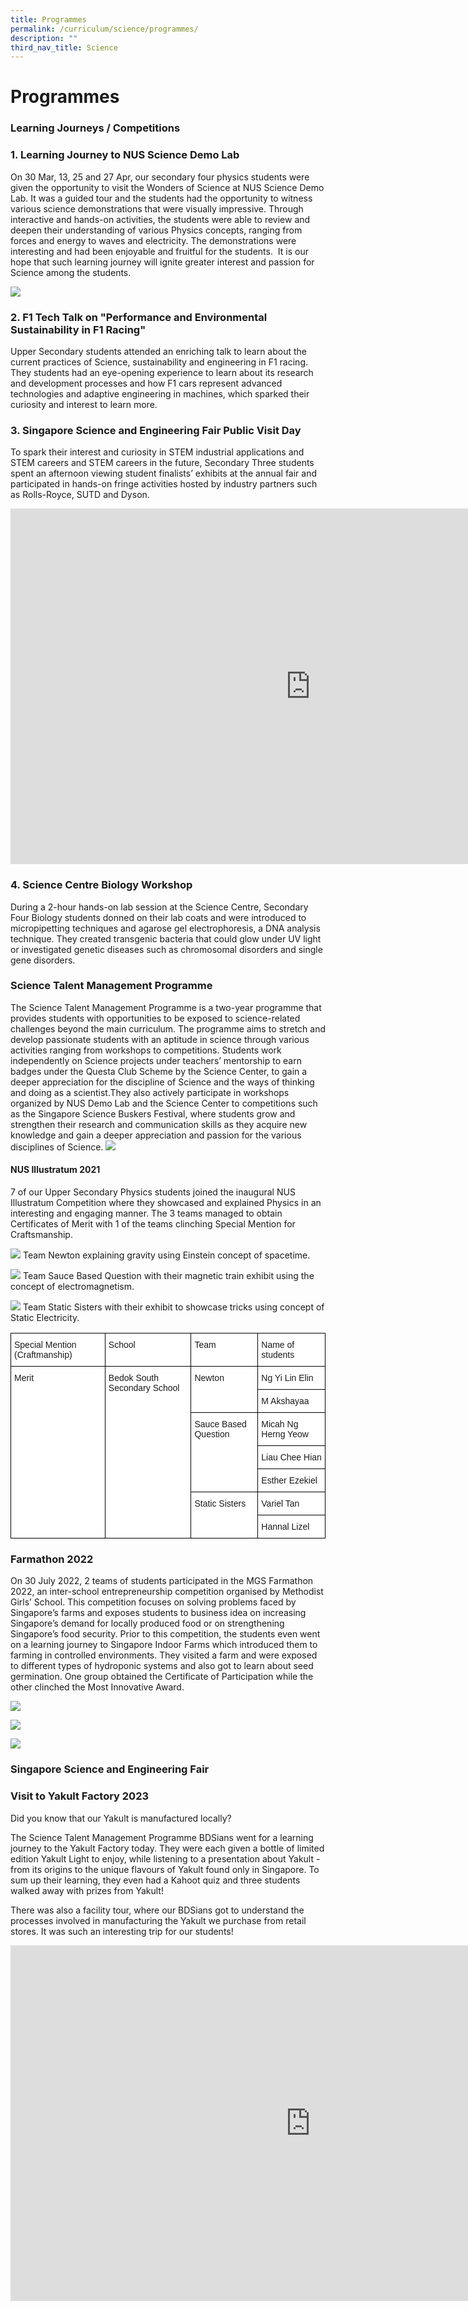 ```yaml
---
title: Programmes
permalink: /curriculum/science/programmes/
description: ""
third_nav_title: Science
---
```

Programmes
==========

### **Learning Journeys / Competitions**

### 1. Learning Journey to NUS Science Demo Lab

On 30 Mar, 13, 25 and 27 Apr, our secondary four physics students were given the opportunity to visit the Wonders of Science at NUS Science Demo Lab. It was a guided tour and the students had the opportunity to witness various science demonstrations that were visually impressive. Through interactive and hands-on activities, the students were able to review and deepen their understanding of various Physics concepts, ranging from forces and energy to waves and electricity. The demonstrations were interesting and had been enjoyable and fruitful for the students. &nbsp;It is our hope that such learning journey will ignite greater interest and passion for Science among the students.

![](/images/nus123.jpg)


### 2. F1 Tech Talk on "Performance and Environmental Sustainability in F1 Racing"
Upper Secondary students attended an enriching talk to learn about the current practices of Science, sustainability and engineering in F1 racing. They students had an eye-opening experience to learn about its research and development processes and how F1 cars represent advanced technologies and adaptive engineering in machines, which sparked their curiosity and interest to learn more. 

### 3. Singapore Science and Engineering Fair Public Visit Day
To spark their interest and curiosity in STEM industrial applications and STEM careers and STEM careers in the future, Secondary Three students spent an afternoon viewing student finalists’ exhibits at the annual fair and participated in hands-on fringe activities hosted by industry partners such as Rolls-Royce, SUTD and Dyson. 
<iframe allowfullscreen="true" height="569" width="960" frameborder="0" src="https://docs.google.com/presentation/d/e/2PACX-1vQDrQQO2_pvBtBYpkQS-bW_1zrt6Xql9Kkp1vCWE9ErMCb32G48r85DryOHJPOgmJaz_D4yg06RmkgC/embed?start=false&amp;loop=true&amp;delayms=5000"></iframe>

### 4. Science Centre Biology Workshop
During a 2-hour hands-on lab session at the Science Centre, Secondary Four Biology students donned on their lab coats and were introduced to micropipetting techniques and agarose gel electrophoresis, a DNA analysis technique. They created transgenic bacteria that could glow under UV light or investigated genetic diseases such as chromosomal disorders and single gene disorders. 


### **Science Talent Management Programme**

The Science Talent Management Programme is a two-year programme that provides students with opportunities to be exposed to science-related challenges beyond the main curriculum. The programme aims to stretch and develop passionate students with an aptitude in science through various activities ranging from workshops to competitions. Students work independently on Science projects under teachers’ mentorship to earn badges under the Questa Club Scheme by the Science Center, to gain a deeper appreciation for the discipline of Science and the ways of thinking and doing as a scientist.They also actively participate in workshops organized by NUS Demo Lab and the Science Center to competitions such as the Singapore Science Buskers Festival, where students grow and strengthen their research and communication skills as they acquire new knowledge and gain a deeper appreciation and passion for the various disciplines of Science.
![](/images/SCE.png)

#### NUS Illustratum 2021

7 of our Upper Secondary Physics students joined the inaugural NUS Illustratum Competition where they showcased and explained Physics in an interesting and engaging manner. The 3 teams managed to obtain Certificates of Merit with 1 of the teams clinching Special Mention for Craftsmanship.

![](/images/Team%20Newton.png)
Team Newton explaining gravity using Einstein concept of spacetime.

![](/images/Team%20Sauce%20Based.png)
Team Sauce Based Question with their magnetic train exhibit using the concept of electromagnetism.

![](/images/Team%20Static.png)
Team Static Sisters with their exhibit to showcase tricks using concept of Static Electricity.


<style type="text/css">
.tg  {border-collapse:collapse;border-spacing:0;}
.tg td{border-color:black;border-style:solid;border-width:1px;font-family:Arial, sans-serif;font-size:14px;
  overflow:hidden;padding:10px 5px;word-break:normal;}
.tg th{border-color:black;border-style:solid;border-width:1px;font-family:Arial, sans-serif;font-size:14px;
  font-weight:normal;overflow:hidden;padding:10px 5px;word-break:normal;}
.tg .tg-ktyi{background-color:#FFF;text-align:left;vertical-align:top}
</style>
<table class="tg">
<thead>
  <tr>
    <th class="tg-ktyi">Special Mention (Craftmanship)</th>
    <th class="tg-ktyi">School</th>
    <th class="tg-ktyi">Team</th>
    <th class="tg-ktyi">Name of students</th>
  </tr>
</thead>
<tbody>
  <tr>
    <td class="tg-ktyi" rowspan="7">Merit</td>
    <td class="tg-ktyi" rowspan="7">Bedok South Secondary School</td>
    <td class="tg-ktyi" rowspan="2">Newton</td>
    <td class="tg-ktyi">Ng Yi Lin Elin</td>
  </tr>
  <tr>
    <td class="tg-ktyi">M Akshayaa</td>
  </tr>
  <tr>
    <td class="tg-ktyi" rowspan="3">Sauce Based Question</td>
    <td class="tg-ktyi">Micah Ng Herng Yeow</td>
  </tr>
  <tr>
    <td class="tg-ktyi">Liau Chee Hian</td>
  </tr>
  <tr>
    <td class="tg-ktyi">Esther Ezekiel</td>
  </tr>
  <tr>
    <td class="tg-ktyi" rowspan="2">Static Sisters</td>
    <td class="tg-ktyi">Variel Tan</td>
  </tr>
  <tr>
    <td class="tg-ktyi">Hannal Lizel</td>
  </tr>
</tbody>
</table>


### Farmathon 2022

On 30 July 2022, 2 teams of students participated in the MGS Farmathon 2022, an inter-school entrepreneurship competition organised by Methodist Girls’ School. This competition focuses on solving problems faced by Singapore’s farms and exposes students to business idea on increasing Singapore’s demand for locally produced food or on strengthening Singapore’s food security. Prior to this competition, the students even went on a learning journey to Singapore Indoor Farms which introduced them to farming in controlled environments. They visited a farm and were exposed to different types of hydroponic systems and also got to learn about seed germination. One group obtained the Certificate of Participation while the other clinched the Most Innovative Award.


![](/images/Farm1.png)

![](/images/Farm2.png)

![](/images/Farm3.png)

### Singapore Science and Engineering Fair


### Visit to Yakult Factory 2023
Did you know that our Yakult is manufactured locally?

The Science Talent Management Programme BDSians went for a learning journey to the Yakult Factory today. They were each given a bottle of limited edition Yakult Light to enjoy, while listening to a presentation about Yakult - from its origins to the unique flavours of Yakult found only in Singapore. To sum up their learning, they even had a Kahoot quiz and three students walked away with prizes from Yakult!

There was also a facility tour, where our BDSians got to understand the processes involved in manufacturing the Yakult we purchase from retail stores. It was such an interesting trip for our students!

<iframe src="https://docs.google.com/presentation/d/e/2PACX-1vSWWO61rL43JWXqt9NZAqdsVTAdJQlqx4db38_apMeZq7bSrISj5v_FBaDm5xRKS3huFZka3dWaMbMp/embed?start=false&amp;loop=false&amp;delayms=3000" frameborder="0" width="960" height="569" allowfullscreen="true"></iframe>